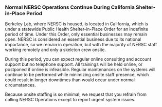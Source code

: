 ### Normal NERSC Operations Continue During California Shelter-in-Place Period

Berkeley Lab, where NERSC is housed, is located in California, which is under a 
statewide Public Health Shelter-in-Place Order for an indefinite period of time.
Under this Order, only essential businesses may remain open. NERSC is considered
an essential business due to its national importance, so we remain in operation,
but with the majority of NERSC staff working remotely and only a skeleton crew 
onsite.

During this period, you can expect regular online consulting and account support
but no telephone support. All trainings will be held online, or postponed if 
online is infeasible. Regular maintenances on the systems will continue to be 
performed while minimizing onsite staff presence, which could result in longer 
downtimes than would occur under normal circumstances.

Because onsite staffing is so minimal, we request that you refrain from
calling NERSC Operations except to report urgent system issues.
